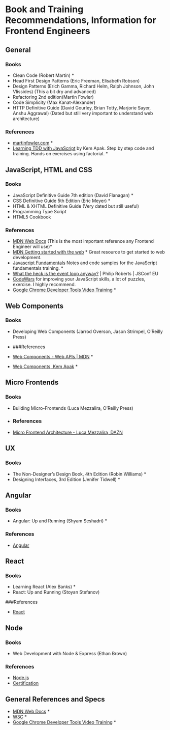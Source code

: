 # Book and Training Recommendations, Information for Frontend Engineers

## General

### Books
- Clean Code (Robert Martin) *
- Head First Design Patterns (Eric Freeman, Elisabeth Robson)
- Design Patterns (Erich Gamma, Richard Helm, Ralph Johnson, John Vlissides) (This a bit dry and advanced)
- Refactoring 2nd edition(Martin Fowler)
- Code Simplicity (Max Kanat-Alexander)
- HTTP Definitive Guide (David Gourley, Brian Totty, Marjorie Sayer, Anshu Aggrawal) (Dated but still very important to understand web architecture)

### References
- [martinfowler.com](https://martinfowler.com) *
- [Learning TDD with JavaScript](https://github.com/kemapak/factorial-tdd) by Kem Apak. Step by step code and training. Hands on exercises using factorial. *

## JavaScript, HTML and CSS

### Books
- JavaScript Definitive Guide 7th edition (David Flanagan) *
- CSS Definitive Guide 5th Edition (Eric Meyer) *
- HTML & XHTML Definitive Guide (Very dated but still useful)
- Programming Type Script
- HTML5 Cookbook

### References
- [MDN Web Docs](https://developer.mozilla.org/en-US/)  (This is the most important reference any Frontend Engineer will use)*
- [MDN Getting started with the web](https://developer.mozilla.org/en-US/docs/Learn/Getting_started_with_the_web) * Great resource to get started to web development.
- [Javascript Fundamentals](https://github.com/kemapak/javascript-fundamentals) Notes and code samples for the JavaScript fundamentals training. *
- [What the heck is the event loop anyway?](https://www.youtube.com/watch?v=8aGhZQkoFbQ) | Philip Roberts | JSConf EU
- [CodeWars](https://www.codewars.com) for improving your JavaScript skills, a lot of puzzles, exercise. I highly recommend.
- [Google Chrome Developer Tools Video Training](https://www.youtube.com/@ChromeDevs) *

## Web Components

### Books
- Developing Web Components (Jarrod Overson, Jason Strimpel, O’Reilly Press)

- ###References
- [Web Components - Web APIs | MDN](https://developer.mozilla.org/en-US/docs/Web/API/Web_components) *
- [Web Components, Kem Apak](https://github.com/kemapak/blog/blob/master/web-tech/web-components.md) *

## Micro Frontends

### Books
- Building Micro-Frontends (Luca Mezzalira, O’Reilly Press)

- ### References
- [Micro Frontend Architecture - Luca Mezzalira, DAZN](https://www.youtube.com/watch?v=BuRB3djraeM)

## UX

### Books
- The Non-Designer’s Design Book, 4th Edition (Robin Williams) *
- Designing Interfaces, 3rd Edition (Jenifer Tidwell) *

## Angular

### Books
- Angular: Up and Running (Shyam Seshadri) *

### References
- [Angular](https://angular.io)

## React

### Books
- Learning React (Alex Banks) *
- React: Up and Running (Stoyan Stefanov)

###References
- [React](https://react.dev)

## Node

### Books
- Web Development with Node & Express (Ethan Brown)

### References
- [Node.js](https://nodejs.org/en)
- [Certification](https://openjsf.org/certification)

## General References and Specs
- [MDN Web Docs](https://developer.mozilla.org/en-US/) *
- [W3C](https://www.w3.org) *
- [Google Chrome Developer Tools Video Training](https://www.youtube.com/@ChromeDevs) *


